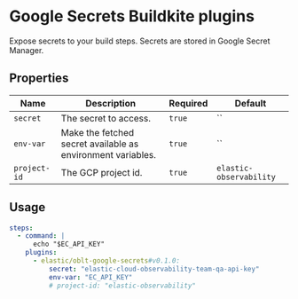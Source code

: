 # Google Secrets Buildkite plugins

Expose secrets to your build steps. Secrets are stored in Google Secret Manager.

## Properties

| Name             | Description                                              | Required | Default                 |
|---------------|-------------------------------------------------------------|----------|-------------------------|
| `secret`      | The secret to access.                                       | `true`   | ``                      |
| `env-var`     | Make the fetched secret available as environment variables. | `true`   | ``                      |
| `project-id`  | The GCP project id.                                         | `true`   | `elastic-observability` |

## Usage

```yml
steps:
  - command: |
      echo "$EC_API_KEY"
    plugins:
      - elastic/oblt-google-secrets#v0.1.0:
          secret: "elastic-cloud-observability-team-qa-api-key"
          env-var: "EC_API_KEY"
          # project-id: "elastic-observability"
```
